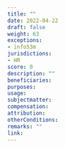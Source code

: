 ```yaml
---
title: ""
date: 2022-04-22
draft: false
weight: 63
exceptions:
- info53m
jurisdictions:
- HR
score: 0
description: "" 
beneficiaries:
purposes: 
usage:
subjectmatter:
compensation:
attribution: 
otherConditions: 
remarks: ""
link: 
---
```

